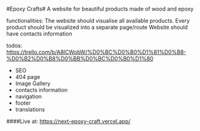 #Epoxy Crafts#
A website for beautiful products made of wood and epoxy

functionalities:
The website should visualise all available products.
Every product should be visualized into a separate page/route
Website should have contacts information

todos: https://trello.com/b/A8lCWobW/%D0%BC%D0%B0%D1%81%D0%B8-%D0%B2%D0%B8%D0%BB%D0%BC%D0%B0%D1%80

- SEO
- 404 page
- Image Gallery
- contacts information
- navigation
- footer
- translations

####Live at: https://next-epoxy-craft.vercel.app/
